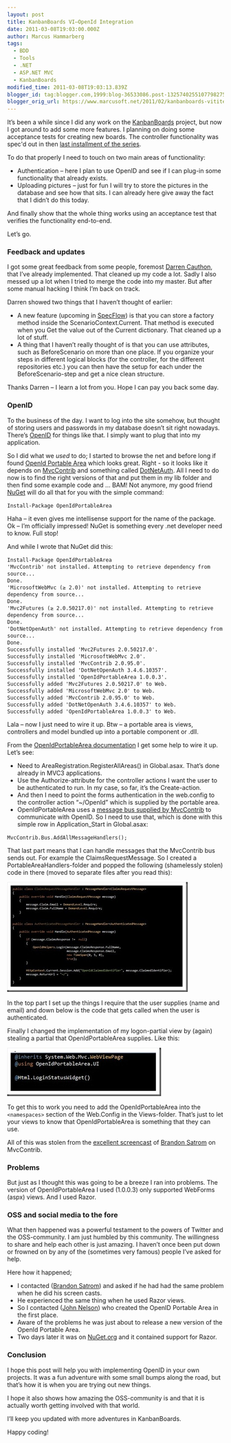 ```yaml
---
layout: post
title: KanbanBoards VI–OpenId Integration
date: 2011-03-08T19:03:00.000Z
author: Marcus Hammarberg
tags:
  - BDD
  - Tools
  - .NET
  - ASP.NET MVC
  - KanbanBoards
modified_time: 2011-03-08T19:03:13.839Z
blogger_id: tag:blogger.com,1999:blog-36533086.post-1325740255107798275
blogger_orig_url: https://www.marcusoft.net/2011/02/kanbanboards-vititeln-har-or-else.html
---
```


It’s been a while since I did any work on the [KanbanBoards](https://www.marcusoft.net/search/label/KanbanBoards) project, but now I got around to add some more features. I planning on doing some acceptance tests for creating new boards. The controller functionality was spec'd out in then [last installment of the series](https://www.marcusoft.net/2011/02/kanbanboards-vcreating-new-boards.html).

To do that properly I need to touch on two main areas of functionality:

- Authentication – here I plan to use OpenID and see if I can plug-in some functionality that already exists.
- Uploading pictures – just for fun I will try to store the pictures in the database and see how that sits. I can already here give away the fact that I didn’t do this today.

And finally show that the whole thing works using an acceptance test that verifies the functionality end-to-end.

Let’s go.

### Feedback and updates

I got some great feedback from some people, foremost [Darren Cauthon](http://www.cauthon.com), that I’ve already implemented. That cleaned up my code a lot. Sadly I also messed up a lot when I tried to merge the code into my master. But after some manual hacking I think I’m back on track.

Darren showed two things that I haven’t thought of earlier:

- A new feature (upcoming in [SpecFlow](http://www.specflow.org)) is that you can store a factory method inside the ScenarioContext.Current. That method is executed when you Get the value out of the Current dictionary. That cleaned up a lot of stuff.
- A thing that I haven’t really thought of is that you can use attributes, such as BeforeScenario on more than one place. If you organize your steps in different logical blocks (for the controller, for the different repositories etc.) you can then have the setup for each under the BeforeScenario-step and get a nice clean structure.

Thanks Darren – I learn a lot from you. Hope I can pay you back some day.

### OpenID

To the business of the day. I want to log into the site somehow, but thought of storing users and passwords in my database doesn’t sit right nowadays. There’s [OpenID](http://openid.net/get-an-openid/what-is-openid/) for things like that. I simply want to plug that into my application.

So I did what we *used* to do; I started to browse the net and before long if found [OpenId Portable Area](http://openidportablearea.codeplex.com) which looks great. Right - so it looks like it depends on [MvcContrib](http://mvccontrib.codeplex.com/) and something called [DotNetAuth](http://www.dotnetopenauth.net/). All I need to do now is to find the right versions of that and put them in my lib folder and then find some example code and ... BAM! Not anymore, my good friend [NuGet](http://nuget.codeplex.com/) will do all that for you with the simple command:

```text
Install-Package OpenIdPortableArea
```

Haha – it even gives me intellisense support for the name of the package. Ok – I’m officially impressed! NuGet is something every .net developer need to know. Full stop!

And while I wrote that NuGet did this:

```text
Install-Package OpenIdPortableArea
'MvcContrib' not installed. Attempting to retrieve dependency from source...
Done.
'MicrosoftWebMvc (≥ 2.0)' not installed. Attempting to retrieve dependency from source...
Done.
'Mvc2Futures (≥ 2.0.50217.0)' not installed. Attempting to retrieve dependency from source...
Done.
'DotNetOpenAuth' not installed. Attempting to retrieve dependency from source...
Done.
Successfully installed 'Mvc2Futures 2.0.50217.0'.
Successfully installed 'MicrosoftWebMvc 2.0'.
Successfully installed 'MvcContrib 2.0.95.0'.
Successfully installed 'DotNetOpenAuth 3.4.6.10357'.
Successfully installed 'OpenIdPortableArea 1.0.0.3'.
Successfully added 'Mvc2Futures 2.0.50217.0' to Web.
Successfully added 'MicrosoftWebMvc 2.0' to Web.
Successfully added 'MvcContrib 2.0.95.0' to Web.
Successfully added 'DotNetOpenAuth 3.4.6.10357' to Web.
Successfully added 'OpenIdPortableArea 1.0.0.3' to Web.
```

Lala – now I just need to wire it up. Btw – a portable area is views, controllers and model bundled up into a portable component or .dll.

From the [OpenIdPortableArea documentation](http://openidportablearea.codeplex.com/documentation) I get some help to wire it up. Let’s see:

- Need to AreaRegistration.RegisterAllAreas() in Global.asax. That’s done already in MVC3 applications.
- Use the Authorize-attribute for the controller actions I want the user to be authenticated to run. In my case, so far, it’s the Create-action.
- And then I need to point the forms authentication in the web.config to the controller action “~/OpenId” which is supplied by the portable area.
- OpenIdPortableArea uses a [message bus supplied by MvcContrib](http://www.code-magazine.com/article.aspx?quickid=1003111&amp;page=4) to communicate with OpenID. So I need to use that, which is done with this simple row in Application_Start in Global.asax:

```text
MvcContrib.Bus.AddAllMessageHandlers();
```

That last part means that I can handle messages that the MvcContrib bus sends out. For example the ClaimsRequestMessage. So I created a PortableAreaHandlers-folder and popped the following (shamelessly stolen) code in there (moved to separate files after you read this):

![openid message handlers](/img/openid%2520message%2520handlers_thumb.jpg)

In the top part I set up the things I require that the user supplies (name and email) and down below is the code that gets called when the user is authenticated.

Finally I changed the implementation of my logon-partial view by (again) stealing a partial that OpenIdPortableArea supplies. Like this:

![openIdPortableArea login widget](/img/openidportablearea%2520loginwidget_thumb.jpg)

To get this to work you need to add the OpenIdPortableArea into the `<namespaces>` section of the Web.Config in the Views-folder. That’s just to let your views to know that OpenIdPortableArea is something that they can use.

All of this was stolen from the [excellent screencast](http://www.userinexperience.com/post/Mvc-Screencast-4-MvcContrib.aspx) of [Brandon Satrom](http://stackoverflow.com/users/380135/brandon-satrom) on MvcContrib.

### Problems

But just as I thought this was going to be a breeze I ran into problems. The version of OpenIdPortableArea I used (1.0.0.3) only supported WebForms (aspx) views. And I used Razor.

### OSS and social media to the fore

What then happened was a powerful testament to the powers of Twitter and the OSS-community. I am just humbled by this community. The willingness to share and help each other is just amazing. I haven’t once been put down or frowned on by any of the (sometimes very famous) people I’ve asked for help.

Here how it happened;

- I contacted ([Brandon Satrom](http://twitter.com/brandonsatrom)) and asked if he had had the same problem when he did his screen casts.
- He experienced the same thing when he used Razor views.
- So I contacted ([John Nelson](http://twitter.com/johncoder)) who created the OpenID Portable Area in the first place.
- Aware of the problems he was just about to release a new version of the OpenId Portable Area.
- Two days later it was on [NuGet.org](http://nuget.org/) and it contained support for Razor.

### Conclusion

I hope this post will help you with implementing OpenID in your own projects. It was a fun adventure with some small bumps along the road, but that’s how it is when you are trying out new things.

I hope it also shows how amazing the OSS-community is and that it is actually worth getting involved with that world.

I’ll keep you updated with more adventures in KanbanBoards.

Happy coding!
